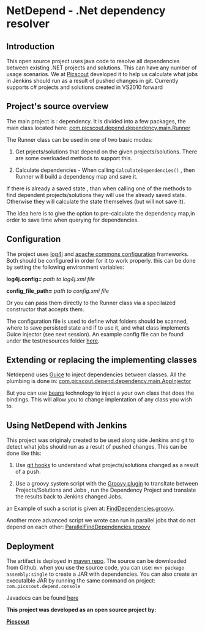 # NetDepend - .Net dependency resolver

## Introduction

This open source project uses java code to resolve all dependencies between existing .NET projects and solutions.
This can have any number of usage scenarios.
We  at [Picscout](http://www.picscout.com/) developed it to help us calculate what jobs in Jenkins should run as a result of pushed changes in git.
Currently supports c# projects and solutions created in VS2010 forward

## Project's source overview

The main project is : dependency.
It is divided into a few packages, the main class located here: 
[com.picscout.depend.dependency.main.Runner](https://github.com/foromer4/netdepend/blob/master/dependency/src/main/java/com/picscout/depend/dependency/main/Runner.java)

The Runner class can be used in one of two basic modes:

1. Get prjects/solutions that depend on the given projects/solutions. There are some overloaded methods to support this.

2. Calculate dependencies - When calling `CalculateDependencies()` , then Runner will build a dependency map and save it.

If there is already a saved state , than when calling one of the methods to find dependent projects/solutions
they will use the already saved state. Otherwise they will calculate the state themselves (but will not save it).

The idea here is to give the option to pre-calculate the dependency map,in order to save time when querying for dependencies.

## Configuration

The project uses [log4j](http://logging.apache.org/log4j/2.x/) and [apache commons configuration](https://commons.apache.org/proper/commons-configuration/) frameworks.
Both should be configured in order for it to work properly.
this can be done by setting the following environment variables:

**log4j.config=** *path to log4j.xml file*

**config_file_path=** *path to config.xml file*

Or you can pass them directly to the Runner class via a specilaized constructor that accepts them.

The configuration file is used to define what folders should be scanned,  where to save persisted state and if to use it,
and what class implements Guice injector (see next session).
An example config file can be found under the test/resources folder [here](https://github.com/foromer4/netdepend/blob/master/dependency/src/test/resources/config.xml).


## Extending or replacing the implementing classes

Netdepend uses [Guice](https://github.com/google/guice) to inject dependencies between classes.
All the plumbing is done in: 
[com.picscout.depend.dependency.main.AppInjector](https://github.com/foromer4/netdepend/blob/master/dependency/src/main/java/com/picscout/depend/dependency/main/AppInjector.java)

But you can use [beans](https://commons.apache.org/proper/commons-configuration/userguide/howto_beans.html) technology to inject a your own class that does the bindings. This will allow you to change implentation of any class you wish to.

## Using NetDepend with Jenkins

This project was originaly created to be used along side Jenkins and git to detect what jobs should run as a result of pushed changes.
This can be done like this:

1. Use [git hooks](https://git-scm.com/book/es/v2/Customizing-Git-Git-Hooks) to understand what projects/solutions changed as a result of a push.
 
2. Use a groovy system script with the [Groovy plugin](https://wiki.jenkins-ci.org/display/JENKINS/Groovy+plugin) to transltate between Projects/Solutions and Jobs , run the Dependency Project and translate the results back to Jenkins changed Jobs.

an Example of such a script is given at: 
[FindDependencies.groovy](https://github.com/foromer4/netdepend/blob/master/ndeprunner/src/ndeprunner/FindDependencies.groovy).

Another more advanced script we wrote can run in parallel jobs that do not depend on each other:
[ParallelFindDependencies.groovy](https://github.com/foromer4/netdepend/blob/master/ndeprunner/src/ndeprunner/ParalleFindDependencies.groovy)

## Deployment

The artifact is deployed in [maven repo](http://repo.maven.apache.org/maven2/com/picscout/depend/dependency/0.0.1).
The source can be downloaded from Github.
when you use the source code, you can use: 
`mvn package assembly:single` 
to create a JAR with dependencies.
You can also create an executalble JAR by running the same command on project: `com.picscout.depend.console`

Javadocs can be found [here](http://foromer4.github.io/netdepend/)

**This project was developed as an open source project by:**

**[Picscout](http://www.picscout.com/)**

